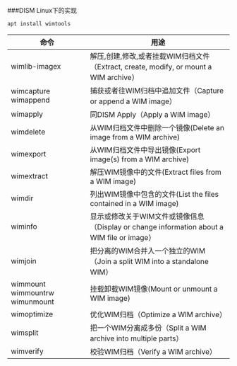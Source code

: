 ###DISM Linux下的实现
```bash
apt install wimtools
```

|            命令                  |             用途                                                                        |
|---------------------------------|------------------------------------------------------------------------------------------|
|wimlib-imagex                    |解压,创建,修改,或者挂载WIM归档文件（Extract, create, modify, or mount a WIM archive）          |
|wimcapture  wimappend            |捕获或者往WIM归档中追加文件（Capture or append a WIM image）                                  |              
|wimapply                         |同DISM Apply（Apply a WIM image）                                                          |
|wimdelete                        |从WIM归档文件中删除一个镜像(Delete an image from a WIM archive)                               |
|wimexport                         |从WIM归档文件中导出镜像(Export image(s) from a WIM archive)                                 |
|wimextract                        |解压WIM镜像中的文件(Extract files from a WIM image)                                        |
|wimdir                            |列出WIM镜像中包含的文件(List the files contained in a WIM image)                            |
|wiminfo                           |显示或修改关于WIM文件或镜像信息（Display or change information about a WIM file or image）    |
|wimjoin                           |把分离的WIM合并入一个独立的WIM（Join a split WIM into a standalone WIM）                     |
|wimmount  wimmountrw  wimunmount  |挂载卸载WIM镜像(Mount or unmount a WIM image)                                             |
|wimoptimize                       |优化WIM归档（Optimize a WIM archive）                                                     |
|wimsplit                          |把一个WIM分离成多份（Split a WIM archive into multiple parts）                              |
|wimverify                         |校验WIM归档（Verify a WIM archive）                                                       |

